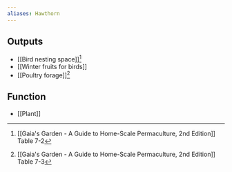 ```yaml
---
aliases: Hawthorn
---
```

## Outputs
- [[Bird nesting space]][^1]
- [[Winter fruits for birds]]
- [[Poultry forage]][^2]
## Function
- [[Plant]]

[^1]: [[Gaia's Garden - A Guide to Home-Scale Permaculture, 2nd Edition]] Table 7-2
[^2]: [[Gaia's Garden - A Guide to Home-Scale Permaculture, 2nd Edition]] Table 7-3